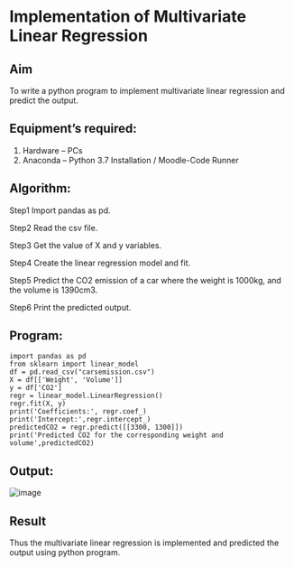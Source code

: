 # Implementation of Multivariate Linear Regression
## Aim
To write a python program to implement multivariate linear regression and predict the output.
## Equipment’s required:
1.	Hardware – PCs
2.	Anaconda – Python 3.7 Installation / Moodle-Code Runner
## Algorithm:
Step1
Import pandas as pd.

Step2
Read the csv file.

Step3
Get the value of X and y variables.

Step4
Create the linear regression model and fit.

Step5
Predict the CO2 emission of a car where the weight is 1000kg, and the volume is 1390cm3.

Step6
Print the predicted output.

## Program:
```
import pandas as pd
from sklearn import linear_model
df = pd.read_csv("carsemission.csv")
X = df[['Weight', 'Volume']]
y = df['CO2']
regr = linear_model.LinearRegression()
regr.fit(X, y)
print('Coefficients:', regr.coef_)
print('Intercept:',regr.intercept_)
predictedCO2 = regr.predict([[3300, 1300]])
print('Predicted CO2 for the corresponding weight and volume',predictedCO2)

```
## Output:
![image](https://github.com/user-attachments/assets/3d8b9c74-da5d-4927-adf4-0e4cfee81b65)



## Result
Thus the multivariate linear regression is implemented and predicted the output using python program.
